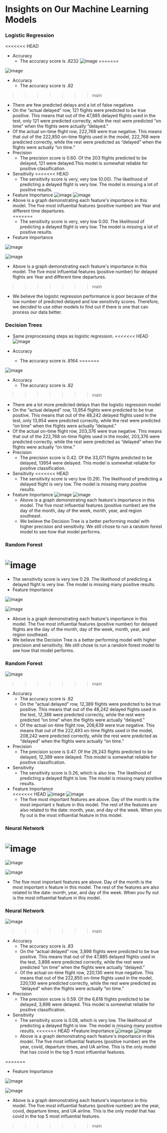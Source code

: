 # Insights on Our Machine Learning Models 

### Logistic Regression ###
<<<<<<< HEAD
* Accuracy 
  * The accuracy score is .8232
  ![image](https://user-images.githubusercontent.com/100107588/181672437-4a392186-4f87-438e-8124-e8c7e7a59eb2.png)
=======

![image](https://user-images.githubusercontent.com/100107588/181672437-4a392186-4f87-438e-8124-e8c7e7a59eb2.png)

* Accuracy 
  * The accuracy score is .82
>>>>>>> main
  * There are few predicted delays and a lot of false negatives
  * On the “actual delayed” row, 121 flights were predicted to be true positive. This means that out of the 47,885 delayed flights used in the test, only 121 were predicted correctly, while the rest were predicted “on time” when the flights were actually “delayed.”
  * Of the actual on-time flight row, 222,768 were true negative. This means that out of the 222,850 on-time flights used in the model, 222,768 were predicted correctly, while the rest were predicted as “delayed” when the flights were actually “on time.” 
* Precision 
  * The precision score is 0.60. Of the 203 flights predicted to be delayed, 121 were delayed.This model is somewhat reliable for positive classification. 
* Sensitivity
<<<<<<< HEAD
  * The sensitivity score is very, very low (0.00). The likelihood of predicting a delayed flight is very low. The model is missing a lot of positive results. 
* Feature Importance 
![image](https://user-images.githubusercontent.com/100107588/181672475-984983d3-187a-4cc3-a440-882ed8d1729e.png)
![image](https://user-images.githubusercontent.com/100107588/181672503-f48748f1-21fc-4d67-9949-397aae8392be.png)
* Above is a graph demonstrating each feature's importance in this model. The five most influential features (positive number) are Year and different time departures.  
=======
  * The sensitivity score is very, very low 0.00. The likelihood of predicting a delayed flight is very low. The model is missing a lot of positive results. 
* Feature Importance 


![image](https://user-images.githubusercontent.com/100107588/181672475-984983d3-187a-4cc3-a440-882ed8d1729e.png)

![image](https://user-images.githubusercontent.com/100107588/181672503-f48748f1-21fc-4d67-9949-397aae8392be.png)

* Above is a graph demonstrating each feature's importance in this model. The five most influential features (positive number) for delayed flights are Year and different time departures.  
>>>>>>> main
* We believe the logistic regression performance is poor because of the low number of predicted delayed and low sensitivity scores. Therefore, we decided to use other models to find out if there is one that can process our data better. 

### Decision Trees ###
* Same preprocessing steps as logistic regression.
<<<<<<< HEAD
![image](https://user-images.githubusercontent.com/100107588/182034131-7452a681-6b07-4950-b113-55278b5842a9.png)

* Accuracy 
  * The accuracy score is .8164
=======

![image](https://user-images.githubusercontent.com/100107588/182034131-7452a681-6b07-4950-b113-55278b5842a9.png)

* Accuracy 
  * The accuracy score is .82
>>>>>>> main
  * There are a lot more predicted delays than the logistic regression model
  * On the “actual delayed” row, 13,954 flights were predicted to be true positive. This means that out of the 48,242 delayed flights used in the test, only 13,954 were predicted correctly, while the rest were predicted “on time” when the flights were actually “delayed.”
  * Of the actual on-time flight row, 203,376 were true negative. This means that out of the 222,768 on-time flights used in the model, 203,376 were predicted correctly, while the rest were predicted as “delayed” when the flights were actually “on time.” 
* Precision
  * The precision score is 0.42. Of the 33,071 flights predicted to be delayed, 13954 were delayed. This model is somewhat reliable for positive classification. 
* Sensitivity 
<<<<<<< HEAD
  * The sensitivity score is very low (0.29). The likelihood of predicting a delayed flight is very low. The model is missing many positive results.
* Feature Importance 
 ![image](https://user-images.githubusercontent.com/100107588/182034137-0f50bb2a-1577-4767-8cd1-8b66630c6767.png)
![image](https://user-images.githubusercontent.com/100107588/182034149-f0775f09-78a1-4eec-ae0e-394f2f9ade92.png)
  * Above is a graph demonstrating each feature's importance in this model. The five most influential features (positive number) are the day of the month, day of the week, month, year, and region southeast. 
  * We believe the Decision Tree is a better performing model with higher precision and sensitivity. We still chose to run a random forest model to see how that model performs. 
 
 ### Random Forest ###
 ![image](https://user-images.githubusercontent.com/100107588/182034526-74d4202f-7e03-49d9-945a-526063163e3f.png)
=======
  * The sensitivity score is very low 0.29. The likelihood of predicting a delayed flight is very low. The model is missing many positive results.
* Feature Importance 

![image](https://user-images.githubusercontent.com/100107588/182034137-0f50bb2a-1577-4767-8cd1-8b66630c6767.png)
 
![image](https://user-images.githubusercontent.com/100107588/182034149-f0775f09-78a1-4eec-ae0e-394f2f9ade92.png)

  * Above is a graph demonstrating each feature's importance in this model. The five most influential features (positive number) for delayed flights are the day of the month, day of the week, month, year, and region southeast. 
  * We believe the Decision Tree is a better performing model with higher precision and sensitivity. We still chose to run a random forest model to see how that model performs. 
 
 ### Random Forest ###
 
 ![image](https://user-images.githubusercontent.com/100107588/182034526-74d4202f-7e03-49d9-945a-526063163e3f.png)
 
>>>>>>> main
 * Accuracy 
   * The accuracy score is .82
   *  On the “actual delayed” row, 12,389 flights were predicted to be true positive. This means that out of the 48,242 delayed flights used in the test, 12,389 were predicted correctly, while the rest were predicted “on time” when the flights were actually “delayed.”
   * Of the actual on-time flight row, 208,639 were true negative. This means that out of the 222,493 on-time flights used in the model, 208,242 were predicted correctly, while the rest were predicted as “delayed” when the flights were actually “on time.” 
* Precision 
   * The precision score is 0.47. Of the 26,243 flights predicted to be delayed, 12,389 were delayed. This model is somewhat reliable for positive classification. 
* Sensitivity 
   * The sensitivity score is 0.26, which is also low. The likelihood of predicting a delayed flight is low. The model is missing many positive results.
* Feature Importance  
<<<<<<< HEAD
![image](https://user-images.githubusercontent.com/100107588/182034533-e75de25e-eeea-4665-b0db-0f183bc78d23.png)
![image](https://user-images.githubusercontent.com/100107588/182034534-c0dc21ae-fe8b-4fcc-a471-be3eaaddab63.png)
   * The five most important features are above. Day of the month is the most important x feature in this model. The rest of the features are also related to the date: month, year, and day of the week. When you fly out is the most influential feature in this model. 

 ### Neural Network ###
![image](https://user-images.githubusercontent.com/100107588/182034711-966538d0-ccdd-4b54-b422-7d65acccc06b.png)
=======

![image](https://user-images.githubusercontent.com/100107588/182034533-e75de25e-eeea-4665-b0db-0f183bc78d23.png)

![image](https://user-images.githubusercontent.com/100107588/182034534-c0dc21ae-fe8b-4fcc-a471-be3eaaddab63.png)

   * The five most important features are above. Day of the month is the most important x feature in this model. The rest of the features are also related to the date: month, year, and day of the week. When you fly out is the most influential feature in this model. 

 ### Neural Network ###
 
![image](https://user-images.githubusercontent.com/100107588/182034711-966538d0-ccdd-4b54-b422-7d65acccc06b.png)

>>>>>>> main
* Accuracy 
   * The accuracy score is .83
   * On the “actual delayed” row, 3,898 flights were predicted to be true positive. This means that out of the 47,885 delayed flights used in the test, 3,898 were predicted correctly, while the rest were predicted “on time” when the flights were actually “delayed.”
   * Of the actual on-time flight row, 220,130 were true negative. This means that out of the 222,850 on-time flights used in the model, 220,130 were predicted correctly, while the rest were predicted as “delayed” when the flights were actually “on time.” 
* Precision 
   * The precision score is 0.59. Of the 6,618 flights predicted to be delayed, 3,898 were delayed. This model is somewhat reliable for positive classification. 
* Sensitivity 
   * The sensitivity score is 0.08, which is very low. The likelihood of predicting a delayed flight is low. The model is missing many positive results. 
<<<<<<< HEAD
*Feature Importance 
![image](https://user-images.githubusercontent.com/100107588/182034861-0f4407fc-0e37-4de8-bd44-fa0c96281eb8.png)
![image](https://user-images.githubusercontent.com/100107588/182034884-ca147e96-4655-4da7-9e9c-5f794efedd3d.png)
   * Above is a graph demonstrating each feature's importance in this model. The five most influential features (positive number) are the year, covid, departure times, and UA airline. This is the only model that has covid in the top 5 most influential features. 








=======
* Feature Importance 

![image](https://user-images.githubusercontent.com/100107588/182034861-0f4407fc-0e37-4de8-bd44-fa0c96281eb8.png)

![image](https://user-images.githubusercontent.com/100107588/182034884-ca147e96-4655-4da7-9e9c-5f794efedd3d.png)

   * Above is a graph demonstrating each feature's importance in this model. The five most influential features (positive number) are the year, covid, departure times, and UA airline. This is the only model that has covid in the top 5 most influential features. 

>>>>>>> main
